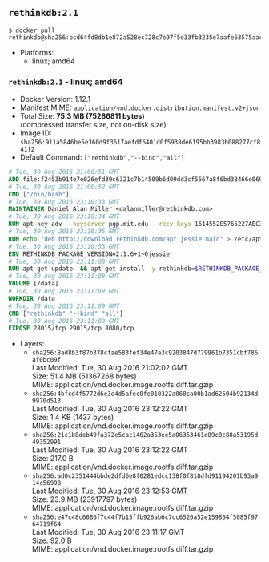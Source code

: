 ## `rethinkdb:2.1`

```console
$ docker pull rethinkdb@sha256:bcd64fd8db1e872a528ec728c7e97f5e33fb3235e7aafe63575aace8595a514b
```

-	Platforms:
	-	linux; amd64

### `rethinkdb:2.1` - linux; amd64

-	Docker Version: 1.12.1
-	Manifest MIME: `application/vnd.docker.distribution.manifest.v2+json`
-	Total Size: **75.3 MB (75286811 bytes)**  
	(compressed transfer size, not on-disk size)
-	Image ID: `sha256:911a5846be5e360d9f3617aefdf6401d0f5938de6195bb3983b088277cf841f2`
-	Default Command: `["rethinkdb","--bind","all"]`

```dockerfile
# Tue, 30 Aug 2016 21:00:51 GMT
ADD file:f2453b914e7e026efd39c6321c7b14509b6d09dd3cf5567a8f6bd38466e06954 in / 
# Tue, 30 Aug 2016 21:00:52 GMT
CMD ["/bin/bash"]
# Tue, 30 Aug 2016 23:10:33 GMT
MAINTAINER Daniel Alan Miller <dalanmiller@rethinkdb.com>
# Tue, 30 Aug 2016 23:10:34 GMT
RUN apt-key adv --keyserver pgp.mit.edu --recv-keys 1614552E5765227AEC39EFCFA7E00EF33A8F2399
# Tue, 30 Aug 2016 23:10:35 GMT
RUN echo "deb http://download.rethinkdb.com/apt jessie main" > /etc/apt/sources.list.d/rethinkdb.list
# Tue, 30 Aug 2016 23:10:53 GMT
ENV RETHINKDB_PACKAGE_VERSION=2.1.6+1~0jessie
# Tue, 30 Aug 2016 23:11:08 GMT
RUN apt-get update 	&& apt-get install -y rethinkdb=$RETHINKDB_PACKAGE_VERSION 	&& rm -rf /var/lib/apt/lists/*
# Tue, 30 Aug 2016 23:11:08 GMT
VOLUME [/data]
# Tue, 30 Aug 2016 23:11:09 GMT
WORKDIR /data
# Tue, 30 Aug 2016 23:11:09 GMT
CMD ["rethinkdb" "--bind" "all"]
# Tue, 30 Aug 2016 23:11:09 GMT
EXPOSE 28015/tcp 29015/tcp 8080/tcp
```

-	Layers:
	-	`sha256:8ad8b3f87b378cfae583fef34e47a3c9203847d779961b7351cbf786af0bc09f`  
		Last Modified: Tue, 30 Aug 2016 21:02:02 GMT  
		Size: 51.4 MB (51367268 bytes)  
		MIME: application/vnd.docker.image.rootfs.diff.tar.gzip
	-	`sha256:4bfcd4f5772d6e3e4d5afec0fe010322a068ca00b1ad62504b92134d9970d513`  
		Last Modified: Tue, 30 Aug 2016 23:12:22 GMT  
		Size: 1.4 KB (1437 bytes)  
		MIME: application/vnd.docker.image.rootfs.diff.tar.gzip
	-	`sha256:21c1b8deb49fa372e5cac1462a353ee5a06353461d89c0c88a53195d49352991`  
		Last Modified: Tue, 30 Aug 2016 23:12:22 GMT  
		Size: 217.0 B  
		MIME: application/vnd.docker.image.rootfs.diff.tar.gzip
	-	`sha256:ad0c2351444bbde2dfd6e8f0281edcc138f0f818dfd91194201b93a914c56998`  
		Last Modified: Tue, 30 Aug 2016 23:12:53 GMT  
		Size: 23.9 MB (23917797 bytes)  
		MIME: application/vnd.docker.image.rootfs.diff.tar.gzip
	-	`sha256:e47c48c6686f7c44f7b15ffb926ab6c7cc6520a52e159804f5085f9764719f64`  
		Last Modified: Tue, 30 Aug 2016 23:11:17 GMT  
		Size: 92.0 B  
		MIME: application/vnd.docker.image.rootfs.diff.tar.gzip
